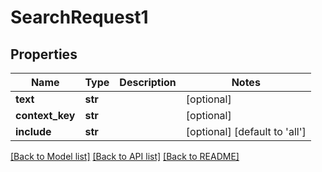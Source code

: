 # SearchRequest1

## Properties
Name | Type | Description | Notes
------------ | ------------- | ------------- | -------------
**text** | **str** |  | [optional] 
**context_key** | **str** |  | [optional] 
**include** | **str** |  | [optional] [default to 'all']

[[Back to Model list]](../README.md#documentation-for-models) [[Back to API list]](../README.md#documentation-for-api-endpoints) [[Back to README]](../README.md)


